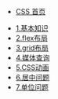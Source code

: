 <!-- docs/_sidebar.md -->

* [CSS 首页](css/README.md "CSS 首页")
<!-- * [指南](zh-cn/guide) -->
* [1.基本知识](css/1.%E5%9F%BA%E6%9C%AC%E7%9F%A5%E8%AF%86.md "1.基本知识")
* [2.flex布局](css/2.flex%E5%B8%83%E5%B1%80.md "2.flex布局")
* [3.grid布局](css/3.grid%E5%B8%83%E5%B1%80.md "3.grid布局")
* [4.媒体查询](css/4.%E5%AA%92%E4%BD%93%E6%9F%A5%E8%AF%A2.md "4.媒体查询")
* [5.CSS动画](css/5.CSS%E5%8A%A8%E7%94%BB.md "5.CSS动画")
* [6.居中问题](css/6.%E5%B1%85%E4%B8%AD%E9%97%AE%E9%A2%98.md "6.居中问题")
* [7.单位问题](css/7.%E5%8D%95%E4%BD%8D%E9%97%AE%E9%A2%98.md "7.单位问题")
